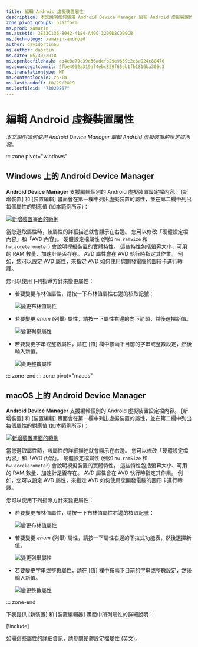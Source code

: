 ```yaml
---
title: 編輯 Android 虛擬裝置屬性
description: 本文說明如何使用 Android Device Manager 編輯 Android 虛擬裝置的設定檔內容。
zone_pivot_groups: platform
ms.prod: xamarin
ms.assetid: 3E33C136-8042-4184-A40C-3200D8CD99CB
ms.technology: xamarin-android
author: davidortinau
ms.author: daortin
ms.date: 05/30/2018
ms.openlocfilehash: ab4e0e79c39d36adcfb29e9659c2c6a924c80470
ms.sourcegitcommit: 2fbe4932a319af4ebc829f65eb1fb1816ba305d3
ms.translationtype: MT
ms.contentlocale: zh-TW
ms.lasthandoff: 10/29/2019
ms.locfileid: "73020867"
---
```

# <a name="editing-android-virtual-device-properties"></a>編輯 Android 虛擬裝置屬性

_本文說明如何使用 Android Device Manager 編輯 Android 虛擬裝置的設定檔內容。_

::: zone pivot="windows"

## <a name="android-device-manager-on-windows"></a>Windows 上的 Android Device Manager

**Android Device Manager** 支援編輯個別的 Android 虛擬裝置設定檔內容。 [新增裝置] 和 [裝置編輯] 畫面會在第一欄中列出虛擬裝置的屬性，並在第二欄中列出每個屬性的對應值 (如本範例所示)： 

[![新增裝置畫面的範例](device-properties-images/win/01-new-device-editor-sml.png)](device-properties-images/win/01-new-device-editor.png#lightbox)

當您選取屬性時，該屬性的詳細描述就會顯示在右邊。 您可以修改「硬體設定檔內容」和「AVD 內容」。 硬體設定檔屬性 (例如 `hw.ramSize` 和 `hw.accelerometer`) 會說明模擬裝置的實體特性。 這些特性包括螢幕大小、可用的 RAM 數量、加速計是否存在。 AVD 屬性會在 AVD 執行時指定其作業。 例如，您可以設定 AVD 屬性，來指定 AVD 如何使用您開發電腦的圖形卡進行轉譯。

您可以使用下列指導方針來變更屬性：

- 若要變更布林值屬性，請按一下布林值屬性右邊的核取記號：

    ![變更布林值屬性](device-properties-images/win/02-boolean-value.png)

- 若要變更 *enum* (列舉) 屬性，請按一下屬性右邊的向下箭頭，然後選擇新值。

    ![變更列舉屬性](device-properties-images/win/04-enum-value.png)

- 若要變更字串或整數屬性，請在 [值] 欄中按兩下目前的字串或整數設定，然後輸入新值。

    ![變更整數屬性](device-properties-images/win/03-integer-value.png)

::: zone-end
::: zone pivot="macos"

## <a name="android-device-manager-on-macos"></a>macOS 上的 Android Device Manager

**Android Device Manager** 支援編輯個別的 Android 虛擬裝置設定檔內容。 [新增裝置] 和 [裝置編輯] 畫面會在第一欄中列出虛擬裝置的屬性，並在第二欄中列出每個屬性的對應值 (如本範例所示)： 

[![新增裝置畫面的範例](device-properties-images/mac/01-new-device-editor-sml.png)](device-properties-images/mac/01-new-device-editor.png#lightbox)

當您選取屬性時，該屬性的詳細描述就會顯示在右邊。 您可以修改「硬體設定檔內容」和「AVD 內容」。 硬體設定檔屬性 (例如 `hw.ramSize` 和 `hw.accelerometer`) 會說明模擬裝置的實體特性。 這些特性包括螢幕大小、可用的 RAM 數量、加速計是否存在。 AVD 屬性會在 AVD 執行時指定其作業。 例如，您可以設定 AVD 屬性，來指定 AVD 如何使用您開發電腦的圖形卡進行轉譯。

您可以使用下列指導方針來變更屬性：

- 若要變更布林值屬性，請按一下布林值屬性右邊的核取記號：

    ![變更布林值屬性](device-properties-images/mac/02-boolean-value.png)

- 若要變更 *enum* (列舉) 屬性，請按一下屬性右邊的下拉式功能表，然後選擇新值。

    ![變更列舉屬性](device-properties-images/mac/04-enum-value.png)

- 若要變更字串或整數屬性，請在 [值] 欄中按兩下目前的字串或整數設定，然後輸入新值。

    ![變更整數屬性](device-properties-images/mac/03-integer-value.png)

::: zone-end

下表提供 [新裝置] 和 [裝置編輯器] 畫面中所列屬性的詳細說明：

[!include[](~/android/includes/emulator-properties.md)]

如需這些屬性的詳細資訊，請參閱[硬體設定檔屬性](https://developer.android.com/studio/run/managing-avds.html#hpproperties) \(英文\)。
